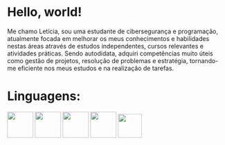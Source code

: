 # Hello, world!

Me chamo Letícia, sou uma estudante de cibersegurança e programação, atualmente focada em melhorar os meus conhecimentos e habilidades nestas áreas através de estudos independentes, cursos relevantes e atividades práticas. Sendo autodidata, adquiri competências muito úteis como gestão de projetos, resolução de problemas e estratégia, tornando-me eficiente nos meus estudos e na realização de tarefas.

# Linguagens:

<img loading="lazy" src="https://cdn.jsdelivr.net/gh/devicons/devicon@latest/icons/python/python-original.svg" width="60" height="60"/>  <img loading="lazy" src="https://cdn.jsdelivr.net/gh/devicons/devicon@latest/icons/csharp/csharp-original.svg" width="60" height="60"/>  <img loading="lazy" src="https://cdn.jsdelivr.net/gh/devicons/devicon@latest/icons/html5/html5-plain-wordmark.svg" width="60" height="60"/>  <img loading="lazy" src="https://cdn.jsdelivr.net/gh/devicons/devicon@latest/icons/css3/css3-plain-wordmark.svg" width="60" height="60"/>  <img loading="lazy" src="https://cdn.jsdelivr.net/gh/devicons/devicon@latest/icons/javascript/javascript-original.svg" width="55" height="55"/>
          
          
          
          
          
          


